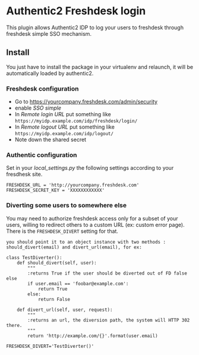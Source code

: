 Authentic2 Freshdesk login
==========================

This plugin allows Authentic2 IDP to log your users to freshdesk through
freshdesk simple SSO mechanism.

Install
-------

You just have to install the package in your virtualenv and relaunch, it will
be automatically loaded by authentic2.

### Freshdesk configuration

- Go to https://yourcompany.freshdesk.com/admin/security
- enable *SSO simple*
- In *Remote login URL* put something like
  `https://myidp.example.com/idp/freshdesk/login/`
- In *Remote logout URL* put something like
  `https://myidp.example.com/idp/logout/`
- Note down the shared secret

### Authentic configuration

Set in your *local_settings.py* the following settings according to your
fresdhesk site.

    FRESHDESK_URL = 'http://yourcompany.freshdesk.com'
    FRESHDESK_SECRET_KEY = 'XXXXXXXXXXXX'


### Diverting some users to somewhere else

You may need to authorize freshdesk access only for a subset of your users,
willing to redirect others to a custom URL (ex: custom error page). There is the
`FRESHDESK_DIVERT` setting for that.

    you should point it to an object instance with two methods :
    should_divert(email) and divert_url(email), for ex:

    class TestDiverter():
        def should_divert(self, user):
            """
            :returns True if the user should be diverted out of FD false else
            if user.email == 'foobar@example.com':
                return True
            else:
                return False

        def divert_url(self, user, request):
            """
            :returns an url, the diversion path, the system will HTTP 302 there.
            """
            return 'http://example.com/{}'.format(user.email)

    FRESHDESK_DIVERT='TestDiverter()'
